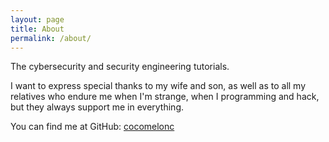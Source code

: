 ```yaml
---
layout: page
title: About
permalink: /about/
---
```


The cybersecurity and security engineering tutorials.

I want to express special thanks to my wife and son, as well as to all my relatives who endure me when I'm strange, when I programming and hack, but they always support me in everything.

You can find me at GitHub:
[cocomelonc](https://github.com/cocomelonc)
